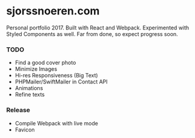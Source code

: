 # sjorssnoeren.com

Personal portfolio 2017. Built with React and Webpack. Experimented with Styled Components as well. Far from done, so expect progress soon.

### TODO

* Find a good cover photo
* Minimize Images
* Hi-res Responsiveness (Big Text)
* PHPMailer/SwiftMailer in Contact API
* Animations
* Refine texts

### Release

* Compile Webpack with live mode
* Favicon
